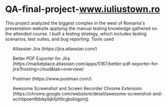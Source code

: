 # QA-final-project-www.iuliustown.ro
This project analyzed the biggest complex in the west of Romania's presentation website applying the manual testing knowledge gathered on the attended course.  I built a testing strategy, which includes testing scenarios, test suites, and bug reporting.
<H> Tools used </H>
<ul> Atlassian Jira (https://jira.atlassian.com/) </ul>
<ul> Better PDF Exporter for Jira (https://marketplace.atlassian.com/apps/5167/better-pdf-exporter-for-jira?hosting=cloud&tab=overview) </ul>
<ul> Postman (https://www.postman.com/) </ul>
<ul> Awesome Screenshot and Screen Recorder Chrome Extension (https://chrome.google.com/webstore/detail/awesome-screenshot-and-sc/nlipoenfbbikpbjkfpfillcgkoblgpmj) </ul>

